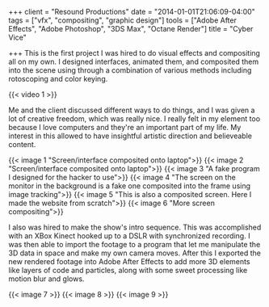 +++
client = "Resound Productions"
date = "2014-01-01T21:06:09-04:00"
tags = ["vfx", "compositing", "graphic design"]
tools = ["Adobe After Effects", "Adobe Photoshop", "3DS Max", "Octane Render"]
title = "Cyber Vice"

+++
This is the first project I was hired to do visual effects and compositing all on my own. I designed interfaces, animated them, and composited them into the scene using through a combination of various methods including rotoscoping and color keying.

{{< video 1 >}}

Me and the client discussed different ways to do things, and I was given a lot of creative freedom, which was really nice. I really felt in my element too because I love computers and they're an important part of my life. My interest in this allowed to have insightful artistic direction and believeable content.

{{< image 1 "Screen/interface composited onto laptop">}}
{{< image 2 "Screen/interface composited onto laptop">}}
{{< image 3 "A fake program I designed for the hacker to use">}}
{{< image 4 "The screen on the monitor in the background is a fake one composited into the frame using image tracking">}}
{{< image 5 "This is also a composited screen. Here I made the website from scratch">}}
{{< image 6 "More screen compositing">}}

I also was hired to make the show's intro sequence. This was accomplished with an XBox Kinect hooked up to a DSLR with synchronized recording. I was then able to import the footage to a program that let me manipulate the 3D data in space and make my own camera moves. After this I exported the new rendered footage into Adobe After Effects to add more 3D elements like layers of code and particles, along with some sweet processing like motion blur and glows.

{{< image 7 >}}
{{< image 8 >}}
{{< image 9 >}}
